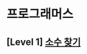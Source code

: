 # 프로그래머스 
## [Level 1] [소수 찾기][link]

[link]: https://programmers.co.kr/learn/courses/30/lessons/12921
